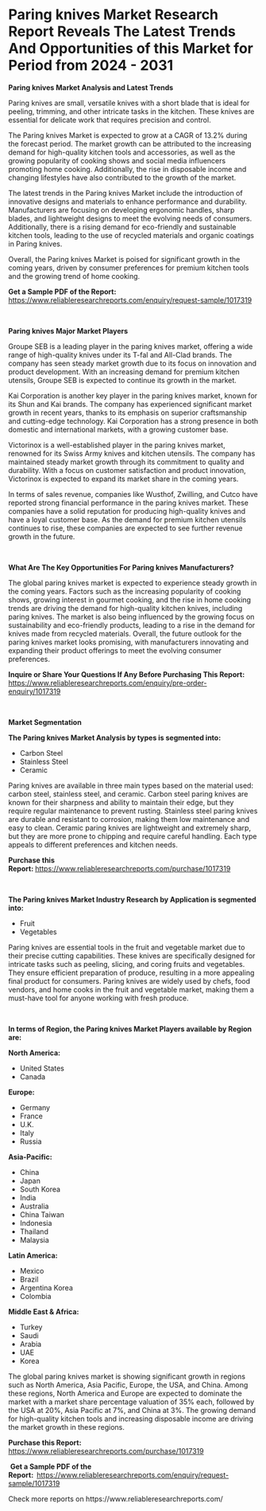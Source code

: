 <p><h1>Paring knives Market Research Report Reveals The Latest Trends And Opportunities of this Market for Period from 2024 - 2031</h1></p><p><strong>Paring knives Market Analysis and Latest Trends</strong></p>
<p><p>Paring knives are small, versatile knives with a short blade that is ideal for peeling, trimming, and other intricate tasks in the kitchen. These knives are essential for delicate work that requires precision and control.</p><p>The Paring knives Market is expected to grow at a CAGR of 13.2% during the forecast period. The market growth can be attributed to the increasing demand for high-quality kitchen tools and accessories, as well as the growing popularity of cooking shows and social media influencers promoting home cooking. Additionally, the rise in disposable income and changing lifestyles have also contributed to the growth of the market.</p><p>The latest trends in the Paring knives Market include the introduction of innovative designs and materials to enhance performance and durability. Manufacturers are focusing on developing ergonomic handles, sharp blades, and lightweight designs to meet the evolving needs of consumers. Additionally, there is a rising demand for eco-friendly and sustainable kitchen tools, leading to the use of recycled materials and organic coatings in Paring knives.</p><p>Overall, the Paring knives Market is poised for significant growth in the coming years, driven by consumer preferences for premium kitchen tools and the growing trend of home cooking.</p></p>
<p><strong>Get a Sample PDF of the Report:&nbsp;</strong> <a href="https://www.reliableresearchreports.com/enquiry/request-sample/1017319">https://www.reliableresearchreports.com/enquiry/request-sample/1017319</a></p>
<p>&nbsp;</p>
<p><strong>Paring knives Major Market Players</strong></p>
<p><p>Groupe SEB is a leading player in the paring knives market, offering a wide range of high-quality knives under its T-fal and All-Clad brands. The company has seen steady market growth due to its focus on innovation and product development. With an increasing demand for premium kitchen utensils, Groupe SEB is expected to continue its growth in the market.</p><p>Kai Corporation is another key player in the paring knives market, known for its Shun and Kai brands. The company has experienced significant market growth in recent years, thanks to its emphasis on superior craftsmanship and cutting-edge technology. Kai Corporation has a strong presence in both domestic and international markets, with a growing customer base.</p><p>Victorinox is a well-established player in the paring knives market, renowned for its Swiss Army knives and kitchen utensils. The company has maintained steady market growth through its commitment to quality and durability. With a focus on customer satisfaction and product innovation, Victorinox is expected to expand its market share in the coming years.</p><p>In terms of sales revenue, companies like Wusthof, Zwilling, and Cutco have reported strong financial performance in the paring knives market. These companies have a solid reputation for producing high-quality knives and have a loyal customer base. As the demand for premium kitchen utensils continues to rise, these companies are expected to see further revenue growth in the future.</p></p>
<p>&nbsp;</p>
<p><strong>What Are The Key Opportunities For Paring knives Manufacturers?</strong></p>
<p><p>The global paring knives market is expected to experience steady growth in the coming years. Factors such as the increasing popularity of cooking shows, growing interest in gourmet cooking, and the rise in home cooking trends are driving the demand for high-quality kitchen knives, including paring knives. The market is also being influenced by the growing focus on sustainability and eco-friendly products, leading to a rise in the demand for knives made from recycled materials. Overall, the future outlook for the paring knives market looks promising, with manufacturers innovating and expanding their product offerings to meet the evolving consumer preferences.</p></p>
<p><strong>Inquire or Share Your Questions If Any Before Purchasing This Report:</strong> <a href="https://www.reliableresearchreports.com/enquiry/pre-order-enquiry/1017319">https://www.reliableresearchreports.com/enquiry/pre-order-enquiry/1017319</a></p>
<p>&nbsp;</p>
<p><strong>Market Segmentation</strong></p>
<p><strong>The Paring knives Market Analysis by types is segmented into:</strong></p>
<p><ul><li>Carbon Steel</li><li>Stainless Steel</li><li>Ceramic</li></ul></p>
<p><p>Paring knives are available in three main types based on the material used: carbon steel, stainless steel, and ceramic. Carbon steel paring knives are known for their sharpness and ability to maintain their edge, but they require regular maintenance to prevent rusting. Stainless steel paring knives are durable and resistant to corrosion, making them low maintenance and easy to clean. Ceramic paring knives are lightweight and extremely sharp, but they are more prone to chipping and require careful handling. Each type appeals to different preferences and kitchen needs.</p></p>
<p><strong>Purchase this Report:&nbsp;</strong><a href="https://www.reliableresearchreports.com/purchase/1017319">https://www.reliableresearchreports.com/purchase/1017319</a></p>
<p>&nbsp;</p>
<p><strong>The Paring knives Market Industry Research by Application is segmented into:</strong></p>
<p><ul><li>Fruit</li><li>Vegetables</li></ul></p>
<p><p>Paring knives are essential tools in the fruit and vegetable market due to their precise cutting capabilities. These knives are specifically designed for intricate tasks such as peeling, slicing, and coring fruits and vegetables. They ensure efficient preparation of produce, resulting in a more appealing final product for consumers. Paring knives are widely used by chefs, food vendors, and home cooks in the fruit and vegetable market, making them a must-have tool for anyone working with fresh produce.</p></p>
<p>&nbsp;</p>
<p><strong>In terms of Region, the Paring knives Market Players available by Region are:</strong></p>
<p>
    <p> <strong> North America: </strong>
        <ul>
            <li>United States</li>
            <li>Canada</li>
        </ul>
        </p> 
    <p> <strong> Europe: </strong>
        <ul>
            <li>Germany</li>
            <li>France</li>
            <li>U.K.</li>
            <li>Italy</li>
            <li>Russia</li>
        </ul>
        </p> 
    <p> <strong> Asia-Pacific: </strong>
        <ul>
            <li>China</li>
            <li>Japan</li>
            <li>South Korea</li>
            <li>India</li>
            <li>Australia</li>
            <li>China Taiwan</li>
            <li>Indonesia</li>
            <li>Thailand</li>
            <li>Malaysia</li>
        </ul>
        </p> 
    <p> <strong> Latin America: </strong>
        <ul>
            <li>Mexico</li>
            <li>Brazil</li>
            <li>Argentina Korea</li>
            <li>Colombia</li>
        </ul>
        </p> 
    <p> <strong> Middle East & Africa: </strong>
        <ul>
            <li>Turkey</li>
            <li>Saudi</li>
            <li>Arabia</li>
            <li>UAE</li>
            <li>Korea</li>
        </ul>
    </p>
    </p>
<p><p>The global paring knives market is showing significant growth in regions such as North America, Asia Pacific, Europe, the USA, and China. Among these regions, North America and Europe are expected to dominate the market with a market share percentage valuation of 35% each, followed by the USA at 20%, Asia Pacific at 7%, and China at 3%. The growing demand for high-quality kitchen tools and increasing disposable income are driving the market growth in these regions.</p></p>
<p><strong>Purchase this Report: </strong><a href="https://www.reliableresearchreports.com/purchase/1017319">https://www.reliableresearchreports.com/purchase/1017319</a></p>
<p>&nbsp;<strong>Get a Sample PDF of the Report:&nbsp;&nbsp;</strong><a href="https://www.reliableresearchreports.com/enquiry/request-sample/1017319">https://www.reliableresearchreports.com/enquiry/request-sample/1017319</a></p>
<p><strong></strong></p>
<p>Check more reports on https://www.reliableresearchreports.com/</p>